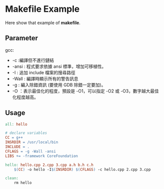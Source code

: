 # Makefile Example

Here show that example of **makefile**.

## Parameter

gcc: 

* -c :編譯但不進行鏈結
* -ansi : 程式要求依據 ansi 標準，增加可移植性。
* -I : 追加 include 檔案的搜尋路徑
* -Wall : 編譯時顯示所有的警告訊息
* -g : 編入除錯資訊 (要使用 GDB 除錯一定要加)。
* -O ：表示最佳化的程度，預設是 -O1，可以指定 -O2 或 -O3，數字越大最佳化程度越高。

## Usage

```makefile
all: hello

# declare variables
CC = g++
INSRDIR = /usr/local/bin
INCLUDE = .
CFLAGS = -g -Wall -ansi
LIBS += -framework CoreFoundation

hello: hello.cpp 2.cpp 3.cpp a.h b.h c.h
    $(CC) -o hello -I$(INSRDIR) $(CFLAGS) -c hello.cpp 2.cpp 3.cpp 

clean:
    rm hello
```